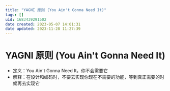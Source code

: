 ```yaml
---
title: "YAGNI 原则 (You Ain't Gonna Need It)"
tags: []
uid: 1683439291502
date created: 2023-05-07 14:01:31
date updated: 2023-11-28 11:27:39
---
```


# YAGNI 原则 (You Ain't Gonna Need It)

- 定义：You Ain't Gonna Need It，你不会需要它
- 解释：在设计和编码时，不要去实现你现在不需要的功能，等到真正需要的时候再去实现它
